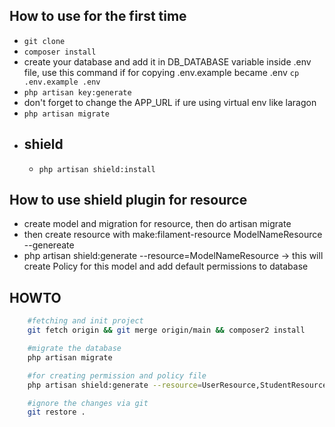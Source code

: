 ## How to use for the first time
- ``` git clone ```
- ``` composer install ```
- create your database and add it in DB_DATABASE variable inside .env file, use this command if for copying .env.example became .env ``` cp .env.example .env ```
- ``` php artisan key:generate ```
- don't forget to change the APP_URL if ure using virtual env like laragon
- ``` php artisan migrate ```
- ## shield
    - ``` php artisan shield:install ```

## How to use shield plugin for resource
- create model and migration for resource, then do artisan migrate
- then create resource with make:filament-resource ModelNameResource --genereate
- php artisan shield:generate --resource=ModelNameResource -> this will create Policy for this model and add default permissions to database



## HOWTO
```bash
    #fetching and init project
    git fetch origin && git merge origin/main && composer2 install

    #migrate the database
    php artisan migrate

    #for creating permission and policy file 
    php artisan shield:generate --resource=UserResource,StudentResource,CompanyResource,ClassroomResource

    #ignore the changes via git
    git restore .

```